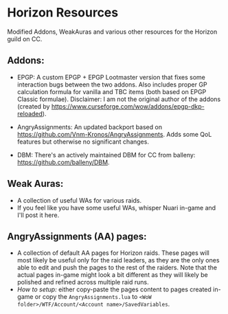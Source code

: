# Horizon Resources
Modified Addons, WeakAuras and various other resources for the Horizon guild on CC.

## Addons:
- EPGP: A custom EPGP + EPGP Lootmaster version that fixes some interaction bugs between the two addons.
  Also includes proper GP calculation formula for vanilla and TBC items (both based on EPGP Classic formulae).
  Disclaimer: I am not the original author of the addons (created by https://www.curseforge.com/wow/addons/epgp-dkp-reloaded).

- AngryAssignments: An updated backport based on https://github.com/Vnm-Kronos/AngryAssignments.
  Adds some QoL features but otherwise no significant changes.

- DBM: There's an actively maintained DBM for CC from balleny: https://github.com/balleny/DBM.

## Weak Auras:
- A collection of useful WAs for various raids.
- If you feel like you have some useful WAs, whisper Nuari in-game and I'll post it here.

## AngryAssignments (AA) pages:
- A collection of default AA pages for Horizon raids. 
  These pages will most likely be useful only for the raid leaders, as they are the only ones able to edit and push the pages to the rest of the raiders.
  Note that the actual pages in-game might look a bit different as they will likely be polished and refined across multiple raid runs.
- *How to setup:* either copy-paste the pages content to pages created in-game or copy the `AngryAssignments.lua` to `<WoW folder>/WTF/Account/<Account name>/SavedVariables`.